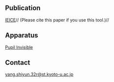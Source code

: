 ## Publication
[IEICE](https://kyoso-geidai.cwd.jp/file/news/HIPv3_yang1130.pdf)//
(Please cite this paper if you use this tool.)//
## Apparatus
[Pupil Invisible](https://docs.pupil-labs.com/invisible/data-collection/)
## Contact
yang.shiyun.32r@st.kyoto-u.ac.jp
